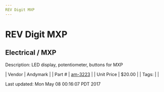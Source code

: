 ```yaml
---
REV Digit MXP
---
```

# REV Digit MXP
## Electrical / MXP
Description: 	LED display, potentiometer, buttons for MXP 

| Vendor | Andymark | 
| Part # | [am-3223](http://www.andymark.com/REV-p/am-3223.htm) | 
| Unit Price | $20.00 | 
| Tags: |  | 

Last updated: Mon May 08 00:16:07 PDT 2017